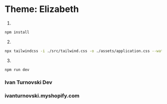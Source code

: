 # Theme: Elizabeth

1.

```sh
npm install
```

2.

```sh
npx tailwindcss -i ./src/tailwind.css -o ./assets/application.css --watch
```

3.

```sh
npm run dev
```

### Ivan Turnovski Dev

### ivanturnovski.myshopify.com
